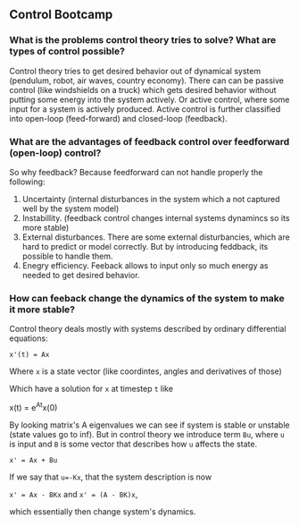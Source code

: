 ## Control Bootcamp

### What is the problems control theory tries to solve? What are types of control possible?

Control theory tries to get desired behavior out of dynamical system (pendulum, robot, air waves, country economy).
There can can be passive control (like windshields on a truck) which gets desired behavior without putting some energy into 
the system actively.
Or active control, where some input for a system is actively produced.
Active control is further classified into open-loop (feed-forward) and closed-loop (feedback).

### What are the advantages of feedback control over feedforward (open-loop) control?

So why feedback? Because feedforward can not handle properly the following:
1. Uncertainty (internal disturbances in the system which a not captured well by the system model)
2. Instabillity. (feedback control changes internal systems dynamincs so its more stable)
3. External disturbances. There are some external disturbancies, which are hard to predict or model correctly. But by introducing feddback, its possible to handle them.
4. Enegry efficiency. Feeback allows to input only so much energy as needed to get desired behavior.

### How can feeback change the dynamics of the system to make it more stable?

Control theory deals mostly with systems described by ordinary differential equations:

`x'(t) = Ax`

Where `x` is a state vector (like coordintes, angles and derivatives of those)

Which have a solution for `x` at timestep `t` like

x(t) = e<sup>At</sup>x(0)

By looking matrix's A eigenvalues we can see if system is stable or unstable (state values go to inf).
But in control theory we introduce term `Bu`, where `u` is input and `B` is some vector that describes how `u` affects the 
state. 

`x' = Ax + Bu`

If we say that `u=-Kx`, that the system description is now

`x' = Ax - BKx` and
`x' = (A - BK)x`,

which essentially then change system's dynamics.






